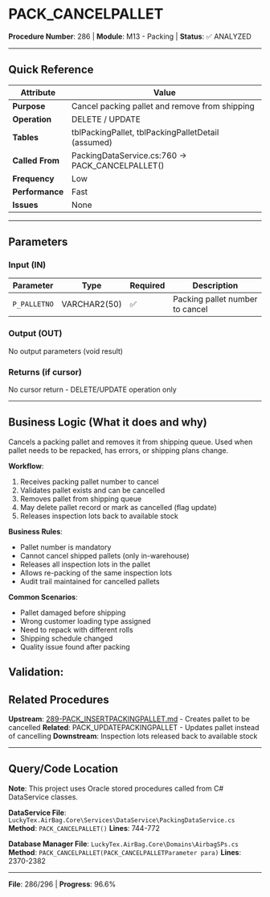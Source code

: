 # PACK_CANCELPALLET

**Procedure Number**: 286 | **Module**: M13 - Packing | **Status**: ✅ ANALYZED

---

## Quick Reference

| Attribute | Value |
|-----------|-------|
| **Purpose** | Cancel packing pallet and remove from shipping |
| **Operation** | DELETE / UPDATE |
| **Tables** | tblPackingPallet, tblPackingPalletDetail (assumed) |
| **Called From** | PackingDataService.cs:760 → PACK_CANCELPALLET() |
| **Frequency** | Low |
| **Performance** | Fast |
| **Issues** | None |

---

## Parameters

### Input (IN)

| Parameter | Type | Required | Description |
|-----------|------|----------|-------------|
| `P_PALLETNO` | VARCHAR2(50) | ✅ | Packing pallet number to cancel |

### Output (OUT)

No output parameters (void result)

### Returns (if cursor)

No cursor return - DELETE/UPDATE operation only

---

## Business Logic (What it does and why)

Cancels a packing pallet and removes it from shipping queue. Used when pallet needs to be repacked, has errors, or shipping plans change.

**Workflow**:
1. Receives packing pallet number to cancel
2. Validates pallet exists and can be cancelled
3. Removes pallet from shipping queue
4. May delete pallet record or mark as cancelled (flag update)
5. Releases inspection lots back to available stock

**Business Rules**:
- Pallet number is mandatory
- Cannot cancel shipped pallets (only in-warehouse)
- Releases all inspection lots in the pallet
- Allows re-packing of the same inspection lots
- Audit trail maintained for cancelled pallets

**Common Scenarios**:
- Pallet damaged before shipping
- Wrong customer loading type assigned
- Need to repack with different rolls
- Shipping schedule changed
- Quality issue found after packing

**Validation**:
---

## Related Procedures

**Upstream**: [289-PACK_INSERTPACKINGPALLET.md](./289-PACK_INSERTPACKINGPALLET.md) - Creates pallet to be cancelled
**Related**: PACK_UPDATEPACKINGPALLET - Updates pallet instead of cancelling
**Downstream**: Inspection lots released back to available stock

---

## Query/Code Location

**Note**: This project uses Oracle stored procedures called from C# DataService classes.

**DataService File**: `LuckyTex.AirBag.Core\Services\DataService\PackingDataService.cs`
**Method**: `PACK_CANCELPALLET()`
**Lines**: 744-772

**Database Manager File**: `LuckyTex.AirBag.Core\Domains\AirbagSPs.cs`
**Method**: `PACK_CANCELPALLET(PACK_CANCELPALLETParameter para)`
**Lines**: 2370-2382

---

**File**: 286/296 | **Progress**: 96.6%
